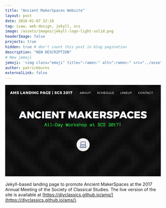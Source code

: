 ```yaml
---
title: "Ancient MakerSpaces Website"
layout: post
date: 2016-01-07 22:10
tag: isaw, web-design, jekyll, scs
image: /assets/images/jekyll-logo-light-solid.png
headerImage: false
projects: true
hidden: true # don't count this post in blog pagination
description: "NEW DESCRIPTION"
# New jemoji
jemoji: '<img class="emoji" title=":ramen:" alt=":ramen:" src="../assets/images/paper-icon.png" height="20" width="20" align="absmiddle">'
author: patrickburns
externalLink: false
---
```

![Screenshot](../assets/images/ams-website.png)

Jekyll-based landing page to promote Ancient MakerSpaces at the 2017 Annual Meeting of the Society of Classical Studies. The live version of the site is available at [https://diyclassics.github.io/ams/](https://diyclassics.github.io/ams/).